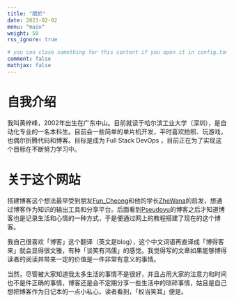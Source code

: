 ```yaml
---
title: "關於"
date: 2023-02-02
menu: "main"
weight: 50
rss_ignore: true

# you can close something for this content if you open it in config.toml.
comment: false
mathjax: false
---
```


# 自我介绍

我叫黄梓峰，2002年出生在广东中山。目前就读于哈尔滨工业大学（深圳），是自动化专业的一名本科生。目前会一些简单的单片机开发，平时喜欢拍照、玩游戏，也偶尔折腾代码和博客。目标是成为 Full Stack DevOps ，目前正在为了实现这个目标在不断努力学习中。

# 关于这个网站

搭建博客这个想法最早受到朋友[Fun_Cheong](https://funcheong.cn/)和他的学长[ZheWana](https://zhewana.cn/)的启发，想通过博客作为知识的输出工具和分享平台。后面看到[Pseudoyu](https://www.pseudoyu.com/zh/)的博客之后才知道博客也是记录生活和心情的一种方式，于是便通过网上的教程搭建了现在的这个博客。

我自己很喜欢「博客」这个翻译（英文是blog），这个中文词语再直译成「博得客来」就会显得很文雅，有种「谈笑有鸿儒」的感觉。我觉得写的文章如果能够博得读者的阅读并带来一定的价值是一件非常有意义的事情。

当然，尽管被大家知道我太多生活的事情不是很好，并且占用大家的注意力和时间也不是件正确的事情，博客还是会不定期分享一些生活中的琐碎事情，姑且是自己想把博客作为日记本的一点小私心，读者看到，「权当笑耳」便是。
